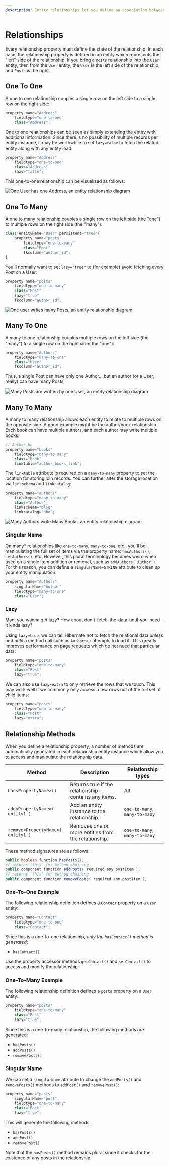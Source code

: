 ```yaml
---
description: Entity relationships let you define an association between two entity types.
---
```


# Relationships

Every relationship property must define the state of the relationship. In each case, the relationship property is defined in an entity which represents the "left" side of the relationship. If you bring a `Posts` relationship into the `User` entity, then from the `User` entity, the `User` is the left side of the relationship, and `Posts` is the right.

## One To One

A one to one relationship couples a single row on the left side to a single row on the right side:

```js
property name="Address"
    fieldtype="one-to-one"
    class="Address";
```

One to one relationships can be seen as simply extending the entity with additional information. Since there is no possibility of multiple records per entity instance, it may be worthwhile to set `lazy=false` to fetch the related entity along with any entity load:

```js
property name="Address"
    fieldtype="one-to-one"
    class="Address"
    lazy="false";
```

This one-to-one relationship can be visualized as follows:

![One User has one Address, an entity relationship diagram](entity-relationship-one-to-one.png)

## One To Many

A one to many relationship couples a single row on the left side (the "one") to multiple rows on the right side (the "many"):

```js
class entityName="User" persistent="true"{
    property name="posts"
        fieldtype="one-to-many"
        class="Post"
        fkcolumn="author_id";
}
```

You'll normally want to set `lazy="true"` to (for example) avoid fetching every Post on a User:

```js
property name="posts"
    fieldtype="one-to-many"
    class="Post"
    lazy="true"
    fkcolumn="author_id";
```

![One user writes many Posts, an entity relationship diagram](entity-relationship-one-to-many.png)

## Many To One

A many to one relationship couples multiple rows on the left side (the "many") to a single row on the right side( the "one"):

```js
property name="Authors"
    fieldtype="many-to-one"
    class="User"
    fkcolumn="author_id";
```

Thus, a single Post can have only one Author... but an author (or a User, really) can have many Posts.

![Many Posts are written by one User, an entity relationship diagram](entity-relationship-many-to-one.png)

## Many To Many

A many to many relationship allows each entity to relate to multiple rows on the opposite side. A good example might be the author/book relationship. Each book can have multiple authors, and each author may write multiple books:

```js
// Author.bx
property name="books"
    fieldtype="many-to-many"
    class="Book"
    linktable="author_books_link";
```

The `linktable` attribute is required on a `many-to-many` property to set the location for storing join records. You can further alter the storage location via `linkschema` and `linkcatalog`:

```js
property name="authors"
    fieldtype="many-to-many"
    class="Author";
    linkschema="blog"
    linkcatalog="dbo";
```

![Many Authors write Many Books, an entity relationship diagram](entity-relationship-many-to-many.png)

### Singular Name

On many\* relationships like `one-to-many`, `many-to-one`, etc., you'll be manipulating the full set of items via the property name: `hasAuthors()`, `setAuthors()`, etc. However, this plural terminology becomes weird when used on a single item addition or removal, such as `addAuthors( Author )`. For this reason, you can define a `singularName=STRING` attribute to clean up your entity manipulation:

```js
property name="Authors"
    singularName="Author"
    fieldtype="many-to-one"
    class="User";
```

### Lazy

Man, you wanna get lazy? How about don't-fetch-the-data-until-you-need-it kinda lazy?

Using `lazy=true`, we can tell Hibernate not to fetch the relational data _unless_ and _until_ a method call such as `Authors()` attempts to load it. This greatly improves performance on page requests which do not need that particular data:

```js
property name="posts"
    fieldtype="one-to-many"
    class="Post"
    lazy="true";
```

We can also use `lazy=extra` to only retrieve the rows that we touch. This may work well if we commonly only access a few rows out of the full set of child items:

```js
property name="posts"
    fieldtype="one-to-many"
    class="Post"
    lazy="extra";
```

## Relationship Methods

When you define a relationship property, a number of methods are automatically generated in each relationship entity instance which allow you to access and manipulate the relationship data.

| Method | Description | Relationship types |
|--------|-------------|-------|
| `has<PropertyName>()` | Returns true if the relationship contains any items. | All |
| `add<PropertyName>( entity1 )` | Add an entity instance to the relationship. | `one-to-many`, `many-to-many` |
| `remove<PropertyName>( entity1 )` | Removes one or more entities from the relationship. | `one-to-many`, `many-to-many` |

These method signatures are as follows:

```java
public boolean function hasPosts();
// returns `this` for method chaining
public component function addPosts( required any postItem );
// returns `this` for method chaining
public component function removePosts( required any postItem );
```

### One-To-One Example

The following relationship definition defines a `Contact` property on a `User` entity:

```java
property name="Contact"
    fieldtype="one-to-one"
    class="Contact";
```
Since this is a one-to-one relationship, *only the `hasContact()` method is generated*:

* `hasContact()`

Use the property accessor methods `getContact()` and `setContact()` to access and modify the relationship.

### One-To-Many Example

The following relationship definition defines a `posts` property on a `User` entity:

```java
property name="posts"
    fieldtype="one-to-many"
    class="Post"
    lazy="true";
```

Since this is a one-to-many relationship, the following methods are generated:

* `hasPosts()`
* `addPosts()`
* `removePosts()`

### Singular Name

We can set a `singularName` attribute to change the `addPosts()` and `removePosts()` methods to `addPost()` and `removePost()`:

```java
property name="posts"
    singularName="post"
    fieldtype="one-to-many"
    class="Post"
    lazy="true";
```

This will generate the following methods:

* `hasPosts()`
* `addPost()`
* `removePost()`

Note that the `hasPosts()` method remains plural since it checks for the existence of any posts in the relationship.